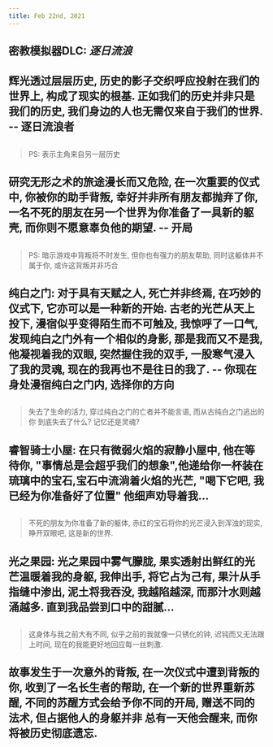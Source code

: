 ```yaml
---
title: Feb 22nd, 2021
---
```


## 密教模拟器DLC: _逐日流浪_
## 辉光透过层层历史, 历史的影子交织呼应投射在我们的世界上, 构成了现实的根基. 正如我们的历史并非只是我们的历史, 我们身边的人也无需仅来自于我们的世界.   -- 逐日流浪者
##
> PS: 表示主角来自另一层历史
## 研究无形之术的旅途漫长而又危险, 在一次重要的仪式中, 你被你的助手背叛, 幸好并非所有朋友都抛弃了你, 一名不死的朋友在另一个世界为你准备了一具新的躯壳, 而你则不愿意辜负他的期望. -- 开局
##
> PS: 暗示游戏中背叛将不时发生, 但你也有强力的朋友帮助, 同时这躯体并不属于你, 或许这背叛并非巧合
## 纯白之门: 对于具有天赋之人, 死亡并非终焉, 在巧妙的仪式下, 它亦可以是一种新的开始.  古老的光芒从天上投下, 漫宿似乎变得陌生而不可触及, 我惊呼了一口气, 发现纯白之门外有一个相似的身影, 那是我而又不是我, 他凝视着我的双眼, 突然握住我的双手, 一股寒气浸入了我的灵魂, 现在的我再也不是往日的我了. -- 你现在身处漫宿纯白之门内, 选择你的方向
##
> 失去了生命的活力, 穿过纯白之门的亡者并不能言语, 而从古纯白之门逃出的你 到底失去了什么? 记忆还是灵魂?
## 睿智骑士小屋: 在只有微弱火焰的寂静小屋中, 他在等待你, "事情总是会超乎我们的想象",他递给你一杯装在琉璃中的宝石,宝石中流淌着火焰的光芒, "喝下它吧, 我已经为你准备好了位置" 他细声劝导着我...
##
> 不死的朋友为你准备了新的躯体, 赤红的宝石将你的光芒浸入到浑浊的现实, 睁开双眼吧, 这是新的世界.
## 光之果园: 光之果园中雾气朦胧, 果实透射出鲜红的光芒温暖着我的身躯, 我伸出手, 将它占为己有, 果汁从手指缝中渗出, 泥土将我吞没, 我越陷越深, 而那汁水则越涌越多. 直到我品尝到口中的甜腻...
##
> 这身体与我之前大有不同, 似乎之前的我就像一只锈化的钟, 迟钝而又无法跟上时间, 现在的我能更好地回应每一丝刺激.
## 故事发生于一次意外的背叛, 在一次仪式中遭到背叛的你, 收到了一名长生者的帮助, 在一个新的世界重新苏醒, 不同的苏醒方式会给予你不同的开局, 赠送不同的法术, 但占据他人的身躯并非 总有一天他会醒来, 而你将被历史彻底遗忘.
